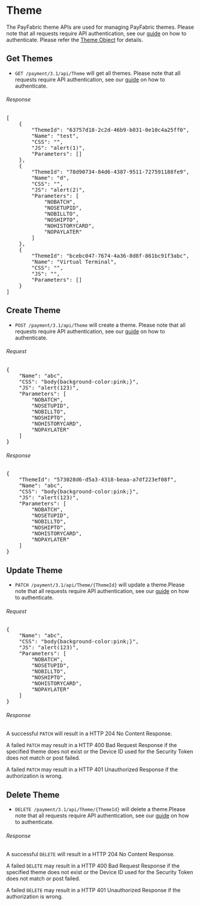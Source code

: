Theme
=================

The PayFabric theme APIs are used for managing PayFabric themes.  Please note that all requests require API authentication, see our [guide](Authentication.md) on how to authenticate. Please refer the [Theme Object](/PayFabric/Sections/3.1JSONObjects.md#theme) for details.

Get Themes
----------
* `GET /payment/3.1/api/Theme`  will get all themes. Please note that all requests require API authentication, see our [guide](Authentication.md) on how to authenticate.

###### Response
<pre>
[
    {
        "ThemeId": "63757d18-2c2d-46b9-b031-0e10c4a25ff0",
        "Name": "test",
        "CSS": "",
        "JS": "alert(1)",
        "Parameters": []
    },
    {
        "ThemeId": "78d90734-84d6-4387-9511-727591188fe9",
        "Name": "d",
        "CSS": "",
        "JS": "alert(2)",
        "Parameters": [
            "NOBATCH",
            "NOSETUPID",
            "NOBILLTO",
            "NOSHIPTO",
            "NOHISTORYCARD",
            "NOPAYLATER"
        ]
    },
    {
        "ThemeId": "bcebc047-7674-4a36-8d8f-861bc91f3abc",
        "Name": "Virtual Terminal",
        "CSS": "",
        "JS": "",
        "Parameters": []
    }
]
</pre>

Create Theme
-------------
* `POST /payment/3.1/api/Theme` will create a theme. Please note that all requests require API authentication, see our [guide](Authentication.md) on how to authenticate.

###### Request
<pre>
{
    "Name": "abc",
    "CSS": "body{background-color:pink;}",
    "JS": "alert(123)",
    "Parameters": [
        "NOBATCH",
        "NOSETUPID",
        "NOBILLTO",
        "NOSHIPTO",
        "NOHISTORYCARD",
        "NOPAYLATER"
    ]
}
</pre>

###### Response
<pre>
{
    "ThemeId": "573028d6-d5a3-4318-beaa-a7df223ef08f",
    "Name": "abc",
    "CSS": "body{background-color:pink;}",
    "JS": "alert(123)",
    "Parameters": [
        "NOBATCH",
        "NOSETUPID",
        "NOBILLTO",
        "NOSHIPTO",
        "NOHISTORYCARD",
        "NOPAYLATER"
    ]
}
</pre>

Update Theme
-------------
* `PATCH /payment/3.1/api/Theme/{ThemeId}` will update a theme.Please note that all requests require API authentication, see our [guide](Authentication.md) on how to authenticate.

###### Request
<pre>
{
    "Name": "abc",
    "CSS": "body{background-color:pink;}",
    "JS": "alert(123)",
    "Parameters": [
        "NOBATCH",
        "NOSETUPID",
        "NOBILLTO",
        "NOSHIPTO",
        "NOHISTORYCARD",
        "NOPAYLATER"
    ]
}
</pre>

###### Response
A successful `PATCH` will result in a HTTP 204 No Content Response.

A failed `PATCH` may result in a HTTP 400 Bad Request Response if the specified theme does not exist or the Device ID used for the Security Token does not match or post failed.

A failed `PATCH` may result in a HTTP 401 Unauthorized Response if the authorization is wrong.

Delete Theme
-------------
* `DELETE /payment/3.1/api/Theme/{ThemeId}` will delete a theme.Please note that all requests require API authentication, see our [guide](Authentication.md) on how to authenticate.

###### Response
A successful `DELETE` will result in a HTTP 204 No Content Response.

A failed `DELETE` may result in a HTTP 400 Bad Request Response if the specified theme does not exist or the Device ID used for the Security Token does not match or post failed.

A failed `DELETE` may result in a HTTP 401 Unauthorized Response if the authorization is wrong.
